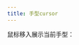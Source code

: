 ```yaml
---
title: 手型cursor
---
```


鼠标移入展示当前手型：

<ClientOnly>
<css-cursor-list></css-cursor-list>
</ClientOnly>
